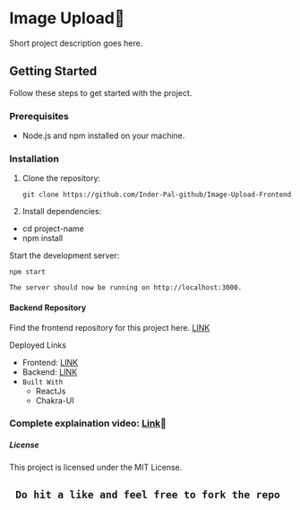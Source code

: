 
# Image Upload🤗

Short project description goes here.

## Getting Started

Follow these steps to get started with the project.

### Prerequisites

- Node.js and npm installed on your machine.

### Installation

1. Clone the repository:

   ```git clone https://github.com/Inder-Pal-github/Image-Upload-Frontend```
2. Install dependencies:

  - cd project-name
  - npm install


Start the development server:

`npm start`

`The server should now be running on http://localhost:3000.`

#### Backend Repository
Find the frontend repository for this project here. [LINK](https://github.com/Inder-Pal-github/Image-Upload-Backend)

Deployed Links

- Frontend: [LINK](https://xlwjgp-3000.csb.app/)
- Backend: [LINK](https://cerulean-ant-slip.cyclic.app/)
- `Built With`
  - ReactJs
  - Chakra-UI
 
### Complete explaination video: [Link](https://drive.google.com/file/d/1kVgVapw9mbybVIG5_NX89_F1jyBtKaSK/view?usp=sharing)🚀
##### License
This project is licensed under the MIT License.


## `` Do hit a like and feel free to fork the repo``
